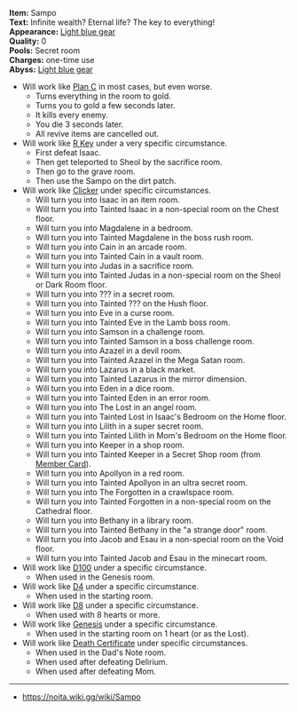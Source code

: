 **Item:** Sampo
<br>
**Text:** Infinite wealth? Eternal life? The key to everything!
<br>
**Appearance:** [Light blue gear](https://noita.wiki.gg/wiki/Sampo)
<br>
**Quality:** 0
<br>
**Pools:** Secret room
<br>
**Charges:** one-time use
<br>
**Abyss:** [Light blue gear](https://noita.wiki.gg/wiki/Sampo)

- Will work like [Plan C](https://bindingofisaacrebirth.fandom.com/wiki/Plan_C) in most cases, but even worse.
  - Turns everything in the room to gold.
  - Turns you to gold a few seconds later.
  - It kills every enemy.
  - You die 3 seconds later.
  - All revive items are cancelled out.
- Will work like [R Key](https://bindingofisaacrebirth.fandom.com/wiki/R_Key) under a very specific circumstance.
  - First defeat Isaac.
  - Then get teleported to Sheol by the sacrifice room.
  - Then go to the grave room.
  - Then use the Sampo on the dirt patch.
- Will work like [Clicker](https://bindingofisaacrebirth.fandom.com/wiki/Clicker) under specific circumstances.
  - Will turn you into Isaac in an item room.
  - Will turn you into Tainted Isaac in a non-special room on the Chest floor.
  - Will turn you into Magdalene in a bedroom.
  - Will turn you into Tainted Magdalene in the boss rush room.
  - Will turn you into Cain in an arcade room.
  - Will turn you into Tainted Cain in a vault room.
  - Will turn you into Judas in a sacrifice room.
  - Will turn you into Tainted Judas in a non-special room on the Sheol or Dark Room floor.
  - Will turn you into ??? in a secret room.
  - Will turn you into Tainted ??? on the Hush floor.
  - Will turn you into Eve in a curse room.
  - Will turn you into Tainted Eve in the Lamb boss room.
  - Will turn you into Samson in a challenge room.
  - Will turn you into Tainted Samson in a boss challenge room.
  - Will turn you into Azazel in a devil room.
  - Will turn you into Tainted Azazel in the Mega Satan room.
  - Will turn you into Lazarus in a black market.
  - Will turn you into Tainted Lazarus in the mirror dimension.
  - Will turn you into Eden in a dice room.
  - Will turn you into Tainted Eden in an error room.
  - Will turn you into The Lost in an angel room.
  - Will turn you into Tainted Lost in Isaac's Bedroom on the Home floor.
  - Will turn you into Lilith in a super secret room.
  - Will turn you into Tainted Lilith in Mom's Bedroom on the Home floor.
  - Will turn you into Keeper in a shop room.
  - Will turn you into Tainted Keeper in a Secret Shop room (from [Member Card](https://bindingofisaacrebirth.fandom.com/wiki/Member_Card)).
  - Will turn you into Apollyon in a red room.
  - Will turn you into Tainted Apollyon in an ultra secret room.
  - Will turn you into The Forgotten in a crawlspace room.
  - Will turn you into Tainted Forgotten in a non-special room on the Cathedral floor.
  - Will turn you into Bethany in a library room.
  - Will turn you into Tainted Bethany in the "a strange door" room.
  - Will turn you into Jacob and Esau in a non-special room on the Void floor.
  - Will turn you into Tainted Jacob and Esau in the minecart room.
- Will work like [D100](https://bindingofisaacrebirth.fandom.com/wiki/D100) under a specific circumstance.
  - When used in the Genesis room.
- Will work like [D4](https://bindingofisaacrebirth.fandom.com/wiki/D4) under a specific circumstance.
  - When used in the starting room.
- Will work like [D8](https://bindingofisaacrebirth.fandom.com/wiki/D8) under a specific circumstance.
  - When used with 8 hearts or more.
- Will work like [Genesis](https://bindingofisaacrebirth.fandom.com/wiki/Genesis) under a specific circumstance.
  - When used in the starting room on 1 heart (or as the Lost).
- Will work like [Death Certificate](https://bindingofisaacrebirth.fandom.com/wiki/Death_Certificate) under specific circumstances.
  - When used in the Dad's Note room.
  - When used after defeating Delirium.
  - When used after defeating Mom.

---

- https://noita.wiki.gg/wiki/Sampo